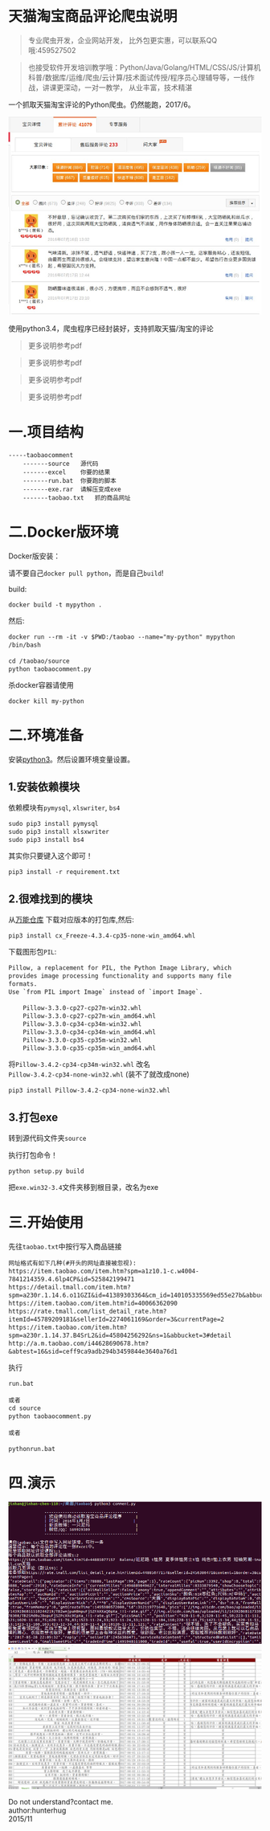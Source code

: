 # 天猫淘宝商品评论爬虫说明

> 专业爬虫开发，企业网站开发， 比外包更实惠，可以联系QQ哦:459527502

> 也接受软件开发培训教学哦：Python/Java/Golang/HTML/CSS/JS/计算机科普/数据库/运维/爬虫/云计算/技术面试传授/程序员心理辅导等，一线作战，讲课更深动，一对一教学， 从业丰富，技术精湛

一个抓取天猫淘宝评论的Python爬虫。仍然能跑，2017/6。

![](doc/index.jpg)

使用python3.4，爬虫程序已经封装好，支持抓取天猫/淘宝的评论

>更多说明参考pdf

>更多说明参考pdf

>更多说明参考pdf

>更多说明参考pdf

# 一.项目结构

```
-----taobaocomment
	-------source	源代码
	-------excel	你要的结果
	-------run.bat	你要跑的脚本
	-------exe.rar	请解压变成exe
	-------taobao.txt	抓的商品网址
```

# 二.Docker版环境

Docker版安装：

请不要自己`docker pull python`，而是自己`build`!

build:

```
docker build -t mypython .
```

然后:

```
docker run --rm -it -v $PWD:/taobao --name="my-python" mypython /bin/bash

cd /taobao/source
python taobaocomment.py
```

杀docker容器请使用

```
docker kill my-python
```

# 二.环境准备

安装[python3](https://www.python.org/downloads/)。然后设置环境变量设置。

## 1.安装依赖模块

依赖模块有`pymysql`, `xlswriter`, `bs4`

```
sudo pip3 install pymysql
sudo pip3 install xlsxwriter
sudo pip3 install bs4
```

其实你只要键入这个即可！

```
pip3 install -r requirement.txt

```
## 2.很难找到的模块

从[万能仓库](http://www.lfd.uci.edu/~gohlke/pythonlibs/#cx_freeze) 下载对应版本的打包库,然后:

```
pip3 install cx_Freeze-4.3.4-cp35-none-win_amd64.whl
```

下载图形包`PIL`:

```
Pillow, a replacement for PIL, the Python Image Library, which provides image processing functionality and supports many file formats.
Use `from PIL import Image` instead of `import Image`.

    Pillow-3.3.0-cp27-cp27m-win32.whl
    Pillow-3.3.0-cp27-cp27m-win_amd64.whl
    Pillow-3.3.0-cp34-cp34m-win32.whl
    Pillow-3.3.0-cp34-cp34m-win_amd64.whl
    Pillow-3.3.0-cp35-cp35m-win32.whl
    Pillow-3.3.0-cp35-cp35m-win_amd64.whl

```

将`Pillow‑3.4.2‑cp34‑cp34m‑win32.whl` 改名 `Pillow‑3.4.2‑cp34‑none‑win32.whl` (装不了就改成none)

```
pip3 install Pillow‑3.4.2‑cp34‑none‑win32.whl
```

## 3.打包exe

转到源代码文件夹`source`

执行打包命令！

```
python setup.py build
```

把`exe.win32-3.4`文件夹移到根目录，改名为exe

# 三.开始使用

先往`taobao.txt`中按行写入商品链接

```
网址格式有如下几种(#开头的网址直接被忽视):
https://item.taobao.com/item.htm?spm=a1z10.1-c.w4004-7841214359.4.6lp4CP&id=525842199471
https://detail.tmall.com/item.htm?spm=a230r.1.14.6.o11GZI&id=41389303364&cm_id=140105335569ed55e27b&abbucket=3
https://item.taobao.com/item.htm?id=40066362090
https://rate.tmall.com/list_detail_rate.htm?itemId=45789209181&sellerId=2274061169&order=3&currentPage=2
https://item.taobao.com/item.htm?spm=a230r.1.14.37.B4SrL2&id=45804256292&ns=1&abbucket=3#detail
http://a.m.taobao.com/i44628690678.htm?&abtest=16&sid=ceff9ca9adb294b3459844e3640a76d1
```

执行

```
run.bat

或者
cd source
python taobaocomment.py

或者

pythonrun.bat
```


# 四.演示

![](doc/help.png)
![](doc/excel.png)


Do not understand?contact me.<br/>
author:hunterhug<br/>
2015/11

